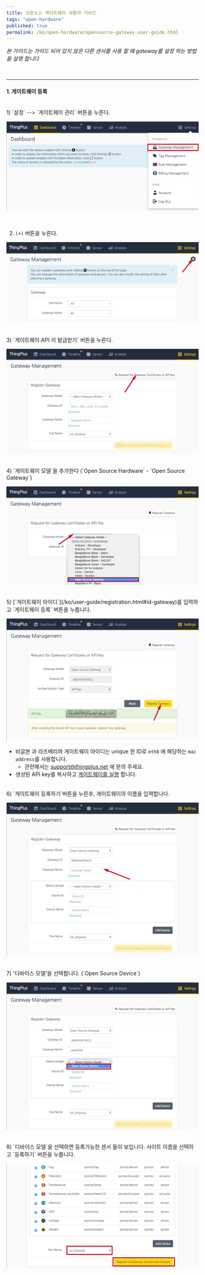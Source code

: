 ```yaml
---
title: 오픈소스 게이트웨이 사용자 가이드
tags: "open-hardware"
published: true
permalink: /ko/open-hardware/opensource-gateway-user-guide.html
---
```

_본 가이드는 가이드 되어 있지 않은 다른 센서를 사용 할 때 gateway를 설정 하는 방법을 설명 합니다_

<br/>

---
#### 1. 게이트웨이 등록

<br/>
1) `설정` --> `게이트웨이 관리` 버튼을 누른다.

![setting_gateway_management](/assets/open_gw_01.png)

<br/>

2) `(+)` 버튼을 누른다.

![gateway_management](/assets/open_gw_02.png)

<br/>
3) `게이트웨이 API 키 발급받기` 버튼을 누른다. 

![register_gateway](/assets/open_gw_03.png)

<br/>
4) `게이트웨이 모델`을 추가한다 (`Open Source Hardware` - `Open Source Gateway`)

![input_gateway_name](/assets/open_gw_04.png)

<br/>
5) [`게이트웨이 아이디`](/ko/user-guide/registration.html#id-gateway)를 입력하고 `게이트웨이 등록` 버튼을 누릅니다. 

![input_gateway_id](/assets/open_gw_05.png)

 - 비글본 과 라즈베리파 게이트웨이 아이디는 unique 한 ID로 `eth0` 에 해당하는 `mac address`를 사용합니다. 
   - 관련해서는 support@thingplus.net 에 문의 주세요.
 - 생성된 API key를 복사하고 [게이트웨이를 실행](/ko/user-guide/registration.html#id-run-gateway) 합니다.

<br/>
6) `게이트웨이 등록하기`버튼을 누른후, 게이트웨이의 이름을 입력합니다.

![register_gateway](/assets/open_gw_06.png)

<br/>
7) '디바이스 모델'을 선택합니다. (`Open Source Device`)

![input_device_model](/assets/open_gw_07.png)

<br/>
8) `디바이스 모델`을 선택하면 등록가능한 센서 들이 보입니다. 사이트 이름을 선택하고 `등록하기` 버튼을 누릅니다.

![registration](/assets/open_gw_08.png)

<br/>

<div class='scrolltop'>
    <div class='scroll icon'><i class="fa fa-arrow-circle-up"></i></div>
</div>